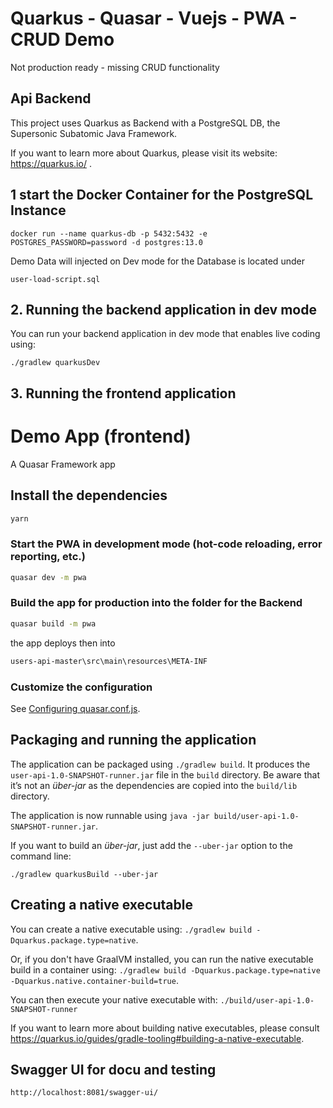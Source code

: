 # Quarkus - Quasar - Vuejs - PWA - CRUD Demo
Not production ready - missing CRUD functionality

## Api Backend

This project uses Quarkus as Backend with a PostgreSQL DB, the Supersonic Subatomic Java Framework.

If you want to learn more about Quarkus, please visit its website: https://quarkus.io/ .

## 1 start the Docker Container for the PostgreSQL Instance

```
docker run --name quarkus-db -p 5432:5432 -e POSTGRES_PASSWORD=password -d postgres:13.0
```

Demo Data will injected on Dev mode for the Database is located under 

```
user-load-script.sql
```

## 2. Running the backend application in dev mode

You can run your backend application in dev mode that enables live coding using:

```
./gradlew quarkusDev
```

## 3. Running the frontend application

# Demo App (frontend)

A Quasar Framework app

## Install the dependencies

```bash
yarn
```

### Start the PWA in development mode (hot-code reloading, error reporting, etc.)

```bash
quasar dev -m pwa
```
### Build the app for production into the folder for the Backend

```bash
quasar build -m pwa
```

the app deploys then into

```bash
users-api-master\src\main\resources\META-INF
```
### Customize the configuration

See [Configuring quasar.conf.js](https://quasar.dev/quasar-cli/quasar-conf-js).

## Packaging and running the application

The application can be packaged using `./gradlew build`.
It produces the `user-api-1.0-SNAPSHOT-runner.jar` file in the `build` directory.
Be aware that it’s not an _über-jar_ as the dependencies are copied into the `build/lib` directory.

The application is now runnable using `java -jar build/user-api-1.0-SNAPSHOT-runner.jar`.

If you want to build an _über-jar_, just add the `--uber-jar` option to the command line:

```
./gradlew quarkusBuild --uber-jar
```
## Creating a native executable

You can create a native executable using: `./gradlew build -Dquarkus.package.type=native`.

Or, if you don't have GraalVM installed, you can run the native executable build in a container using: `./gradlew build -Dquarkus.package.type=native -Dquarkus.native.container-build=true`.

You can then execute your native executable with: `./build/user-api-1.0-SNAPSHOT-runner`

If you want to learn more about building native executables, please consult https://quarkus.io/guides/gradle-tooling#building-a-native-executable.
## Swagger UI for docu and testing

```
http://localhost:8081/swagger-ui/
```

